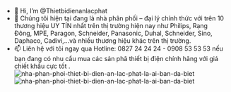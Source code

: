 - 👋 Hi, I’m @Thietbidienanlacphat
- 💞️ Chúng tôi hiện tại đang là nhà phân phối – đại lý chính thức với trên 10 thương hiệu UY TÍN nhất trên thị trường hiện nay như Philips, Rạng Đông, MPE, Paragon, Schneider, Panasonic, Duhal, Schneider, Sino, Daphaco, Cadivi,…và nhiều thương hiệu khác trên thị trường.
- 📫 Liên hệ với tôi ngay qua Hotline: 0827 24 24 24 - 0908 53 53 53  nếu bạn đang có nhu cầu mua các sản phâ thiết bị điện chính hãng với giá chiết khấu cực tốt .![nha-phan-phoi-thiet-bi-dien-an-lac-phat-la-ai-ban-da-biet](https://user-images.githubusercontent.com/104405656/165209859-f22385fd-7885-434d-80f7-ea5cb5cb28c1.jpg)
![nha-phan-phoi-thiet-bi-dien-an-lac-phat-la-ai-ban-da-biet](https://user-images.githubusercontent.com/104405656/165209888-62a5343a-b3b8-4280-b397-5d615ec12719.jpg)
